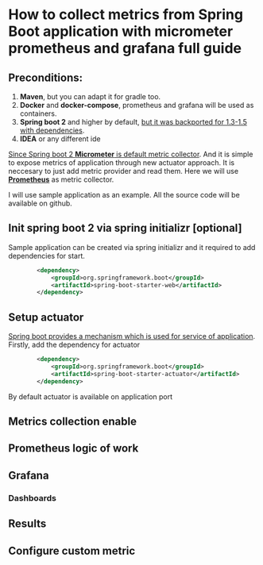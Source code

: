 # How to collect metrics from Spring Boot application with micrometer prometheus and grafana full guide

## Preconditions:
1. __Maven__, but you can adapt it for gradle too.
2. __Docker__ and __docker-compose__, prometheus and grafana will be used as containers.
3. __Spring boot 2__ and higher by default, [but it was backported for 1.3-1.5 with dependencies](https://spring.io/blog/2018/03/16/micrometer-spring-boot-2-s-new-application-metrics-collector#what-is-it).
4. __IDEA__ or any different ide

[Since Spring boot 2 __Micrometer__ is default metric collector](https://spring.io/blog/2018/03/16/micrometer-spring-boot-2-s-new-application-metrics-collector). 
And it is simple to expose metrics of application through new actuator approach. It is neccesary to just add metric provider and read them. Here we will use [__Prometheus__](https://prometheus.io/) as metric collector. 

I will use sample application as an example. All the source code will be available on github.

## Init spring boot 2 via spring initializr [optional]
Sample application can be created via spring initializr and it required to add dependencies for start.
```xml
        <dependency>
            <groupId>org.springframework.boot</groupId>
            <artifactId>spring-boot-starter-web</artifactId>
        </dependency>
```

## Setup actuator
[Spring boot provides a mechanism which is used for service of application](https://docs.spring.io/spring-boot/docs/current/reference/html/production-ready-features.html).
Firstly, add the dependency for actuator
```xml
        <dependency>
            <groupId>org.springframework.boot</groupId>
            <artifactId>spring-boot-starter-actuator</artifactId>
        </dependency>
```
By default actuator is available on application port

## Metrics collection enable

## Prometheus logic of work

## Grafana
### Dashboards

## Results


## Configure custom metric

